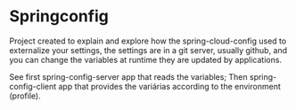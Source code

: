 # Springconfig

Project created to explain and explore how the spring-cloud-config used to externalize your settings,
the settings are in a git server, usually github,
and you can change the variables at runtime they are updated by applications.

See first spring-config-server app that reads the variables;
Then spring-config-client app that provides the variárias according to the environment (profile).